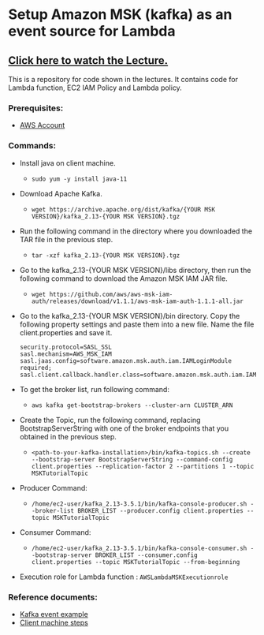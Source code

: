 # Setup Amazon MSK (kafka) as an event source for Lambda 

## [Click here to watch the Lecture.](https://www.youtube.com)

This is a repository for code shown in the lectures. It contains code for Lambda function, EC2 IAM Policy and Lambda policy.

### Prerequisites:
- [AWS Account](https://aws.amazon.com/resources/create-account/)

### Commands:

- Install java on client machine.
  - ```sudo yum -y install java-11```


- Download Apache Kafka.
  - ```wget https://archive.apache.org/dist/kafka/{YOUR MSK VERSION}/kafka_2.13-{YOUR MSK VERSION}.tgz```


- Run the following command in the directory where you downloaded the TAR file in the previous step.
  - ```tar -xzf kafka_2.13-{YOUR MSK VERSION}.tgz```


- Go to the kafka_2.13-{YOUR MSK VERSION}/libs directory, then run the following command to download the Amazon MSK IAM JAR file.
  - ```wget https://github.com/aws/aws-msk-iam-auth/releases/download/v1.1.1/aws-msk-iam-auth-1.1.1-all.jar```


- Go to the kafka_2.13-{YOUR MSK VERSION}/bin directory. Copy the following property settings and paste them into a new file. Name the file client.properties and save it.
    ```
    security.protocol=SASL_SSL
    sasl.mechanism=AWS_MSK_IAM
    sasl.jaas.config=software.amazon.msk.auth.iam.IAMLoginModule required;
    sasl.client.callback.handler.class=software.amazon.msk.auth.iam.IAMClientCallbackHandler
    ```

- To get the broker list, run following command:
  - ```aws kafka get-bootstrap-brokers --cluster-arn CLUSTER_ARN```

 
- Create the Topic, run the following command, replacing BootstrapServerString with one of the broker endpoints that you obtained in the previous step.
  - ```<path-to-your-kafka-installation>/bin/kafka-topics.sh --create --bootstrap-server BootstrapServerString --command-config client.properties --replication-factor 2 --partitions 1 --topic MSKTutorialTopic```

 
- Producer Command:
  - ```/home/ec2-user/kafka_2.13-3.5.1/bin/kafka-console-producer.sh --broker-list BROKER_LIST --producer.config client.properties --topic MSKTutorialTopic```

 
- Consumer Command:
   - ```/home/ec2-user/kafka_2.13-3.5.1/bin/kafka-console-consumer.sh --bootstrap-server BROKER_LIST --consumer.config client.properties --topic MSKTutorialTopic --from-beginning```


- Execution role for Lambda function : `AWSLambdaMSKExecutionrole`

### Reference documents:
- [Kafka event example](https://docs.aws.amazon.com/lambda/latest/dg/with-msk.html)
- [Client machine steps](https://docs.aws.amazon.com/msk/latest/developerguide/create-client-machine.html)
